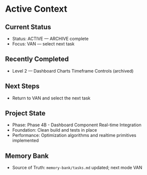# Active Context

## Current Status
- Status: ACTIVE — ARCHIVE complete
- Focus: VAN — select next task

## Recently Completed
- Level 2 — Dashboard Charts Timeframe Controls (archived)

## Next Steps
- Return to VAN and select the next task

## Project State
- Phase: Phase 4B - Dashboard Component Real-time Integration
- Foundation: Clean build and tests in place
- Performance: Optimization algorithms and realtime primitives implemented

## Memory Bank
- Source of Truth: `memory-bank/tasks.md` updated; next mode VAN
